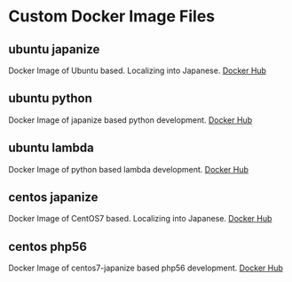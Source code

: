 # Custom Docker Image Files
## ubuntu japanize
Docker Image of Ubuntu based.
Localizing into Japanese.
[Docker Hub](https://hub.docker.com/r/ricordanza/japanize/)
## ubuntu python
Docker Image of japanize based python development.
[Docker Hub](https://hub.docker.com/r/ricordanza/python/)
## ubuntu lambda
Docker Image of python based lambda development.
[Docker Hub](https://hub.docker.com/r/ricordanza/lambda/)
## centos japanize
Docker Image of CentOS7 based. Localizing into Japanese.
[Docker Hub](https://hub.docker.com/r/ricordanza/centos7-japanize/)
## centos php56
Docker Image of centos7-japanize based php56 development.
[Docker Hub](https://hub.docker.com/r/ricordanza/centos7-php56/)
